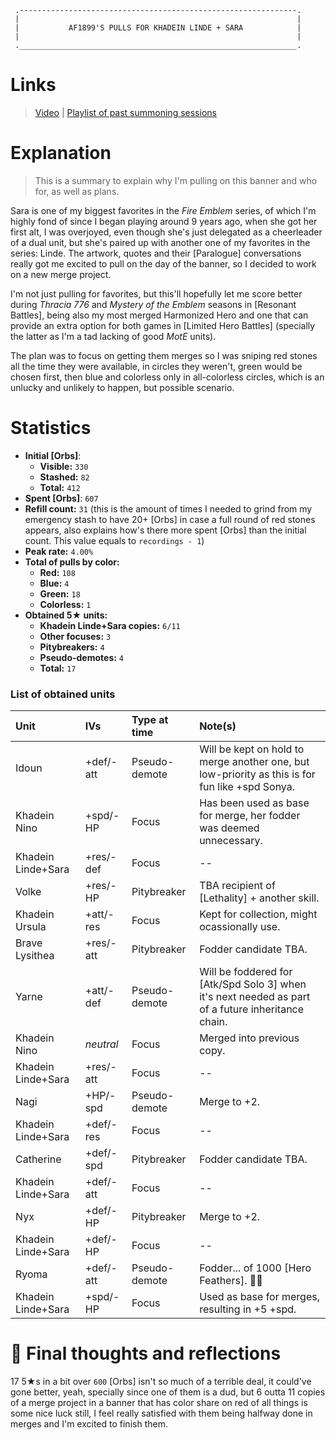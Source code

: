 ```
 .--------------------------------------------------------------.
 |                                                              |
 |           AF1899'S PULLS FOR KHADEIN LINDE + SARA            |
 |                                                              |
 .______________________________________________________________.
```

# Links

> [Video](https://www.youtube.com/watch?v=zfXix1q_ZnU) | [Playlist of past summoning sessions](https://www.youtube.com/playlist?list=PLZoV5ZTFJImxV0LcfE9HpdGDdDc3q0jxI)

# Explanation
> This is a summary to explain why I'm pulling on this banner and who for, as well as plans.

Sara is one of my biggest favorites in the *Fire Emblem* series, of which I'm highly fond of since I began playing around 9 years ago, when she got her first alt, I was overjoyed, even though she's just delegated as a cheerleader of a dual unit, but she's paired up with another one of my favorites in the series: Linde.
The artwork, quotes and their [Paralogue] conversations really got me excited to pull on the day of the banner, so I decided to work on a new merge project.

I'm not just pulling for favorites, but this'll hopefully let me score better during *Thracia 776* and *Mystery of the Emblem* seasons in [Resonant Battles], being also my most merged Harmonized Hero and one that can provide an extra option for both games in [Limited Hero Battles] (specially the latter as I'm a tad lacking of good *MotE* units).

The plan was to focus on getting them merges so I was sniping red stones all the time they were available, in circles they weren't, green would be chosen first, then blue and colorless only in all-colorless circles, which is an unlucky and unlikely to happen, but possible scenario.

# Statistics

* **Initial [Orbs]**:
  * **Visible:** `330`
  * **Stashed:** `82`
  * **Total:** `412`
* **Spent [Orbs]**: `607`
* **Refill count:** `31` (this is the amount of times I needed to grind from my emergency stash to have 20+ [Orbs] in case a full round of red stones appears, also explains how's there more spent [Orbs] than the initial count. This value equals to `recordings - 1`)
* **Peak rate:** `4.00%`
* **Total of pulls by color:**
  * **Red:** `108`
  * **Blue:** `4`
  * **Green:** `18`
  * **Colorless:** `1`
* **Obtained 5★ units:**
  * **Khadein Linde+Sara copies:** `6/11`
  * **Other focuses:** `3`
  * **Pitybreakers:** `4`
  * **Pseudo-demotes:** `4`
  * **Total:** `17`

### List of obtained units

| Unit | IVs | Type at time | Note(s) |
| :- | :- | :- | :- |
| Idoun | +def/-att | Pseudo-demote | Will be kept on hold to merge another one, but low-priority as this is for fun like +spd Sonya. |
| Khadein Nino | +spd/-HP | Focus | Has been used as base for merge, her fodder was deemed unnecessary. |
| Khadein Linde+Sara | +res/-def | Focus | -<b></b>- |
| Volke | +res/-HP | Pitybreaker | TBA recipient of [Lethality] + another skill. |
| Khadein Ursula | +att/-res | Focus | Kept for collection, might ocassionally use. |
| Brave Lysithea | +res/-att | Pitybreaker | Fodder candidate TBA. |
| Yarne | +att/-def| Pseudo-demote | Will be foddered for [Atk/Spd Solo 3] when it's next needed as part of a future inheritance chain. |
| Khadein Nino | *neutral* | Focus | Merged into previous copy. |
| Khadein Linde+Sara | +res/-att | Focus | -<b></b>- |
| Nagi | +HP/-spd | Pseudo-demote | Merge to +2. |
| Khadein Linde+Sara | +def/-res | Focus | -<b></b>- |
| Catherine | +def/-spd | Pitybreaker | Fodder candidate TBA. |
| Khadein Linde+Sara | +def/-att | Focus | -<b></b>- |
| Nyx | +def/-HP | Pitybreaker | Merge to +2. |
| Khadein Linde+Sara | +def/-HP | Focus | -<b></b>- |
| Ryoma | +def/-att | Pseudo-demote | Fodder... of 1000 [Hero Feathers]. :man_shrugging: |
| Khadein Linde+Sara | +spd/-HP | Focus | Used as base for merges, resulting in +5 +spd. |

# :thinking: Final thoughts and reflections

17 5★s in a bit over `600` [Orbs] isn't so much of a terrible deal, it could've gone better, yeah, specially since one of them is a dud, but 6 outta 11 copies of a merge project in a banner that has color share on red of all things is some nice luck still, I feel really satisfied with them being halfway done in merges and I'm excited to finish them.
